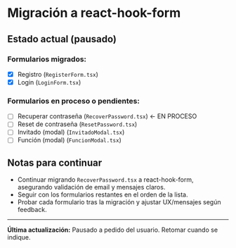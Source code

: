 # Migración a react-hook-form

## Estado actual (pausado)

### Formularios migrados:
- [x] Registro (`RegisterForm.tsx`)
- [x] Login (`LoginForm.tsx`)

### Formularios en proceso o pendientes:
- [ ] Recuperar contraseña (`RecoverPassword.tsx`) ← EN PROCESO
- [ ] Reset de contraseña (`ResetPassword.tsx`)
- [ ] Invitado (modal) (`InvitadoModal.tsx`)
- [ ] Función (modal) (`FuncionModal.tsx`)

## Notas para continuar
- Continuar migrando `RecoverPassword.tsx` a react-hook-form, asegurando validación de email y mensajes claros.
- Seguir con los formularios restantes en el orden de la lista.
- Probar cada formulario tras la migración y ajustar UX/mensajes según feedback.

---

**Última actualización:** Pausado a pedido del usuario. Retomar cuando se indique. 